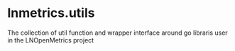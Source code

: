 # lnmetrics.utils
The collection of util function and wrapper interface around go libraris user in the LNOpenMetrics project
